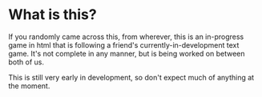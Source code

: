 # What is this?

If you randomly came across this, from wherever, this is an in-progress game in html that is following a friend's currently-in-development text game. It's not complete in any manner, but is being worked on between both of us.

This is still very early in development, so don't expect much of anything at the moment.
